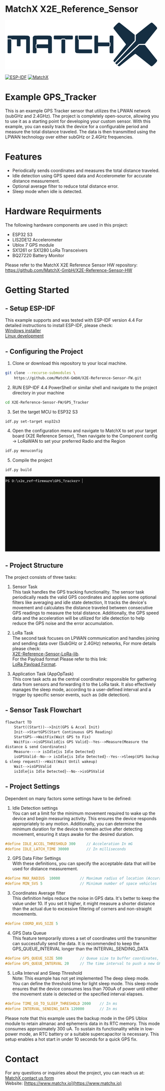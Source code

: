 # MatchX X2E_Reference_Sensor

![MatchX Logo](Doc/matchx_logo.png)

[![ESP-IDF](https://img.shields.io/badge/ESP%20IDF-V4.4.5-green)](https://docs.espressif.com/projects/esp-idf/en/v4.4.5/esp32s3/get-started/index.html) [![MatchX](https://img.shields.io/badge/MatchX-X2E%20Sensor%20V1.1-blue)](https://github.com/MatchX-GmbH/X2E-Reference-Sensor-HW)

# Example GPS_Tracker

This is an example GPS Tracker sensor that utilizes the LPWAN network (subGHz and 2.4GHz). The project is completely open-source, allowing you to use it as a starting point for developing your custom sensor. With this example, you can easily track the device for a configurable period and measure the total distance traveled. The data is then transmitted using the LPWAN technology over either subGHz or 2.4GHz frequencies.

# Features

- Periodically sends coordinates and measures the total distance traveled.
- Idle detection using GPS speed data and Accelerometer for accurate distance measurement.
- Optional average filter to reduce total distance error.
- Sleep mode when idle is detected.

# Hardware Requirments

The following hardware components are used in this project:

- ESP32 S3
- LIS2DE12 Accelerometer
- Ublox 7 GPS module
- SX1261 or SX1280 LoRa Transceivers
- BQ27220 Battery Monitor

Please refer to the MatchX X2E Reference Sensor HW repository:\
https://github.com/MatchX-GmbH/X2E-Reference-Sensor-HW

# Getting Started
## - Setup ESP-IDF
This example supports and was tested with ESP-IDF version 4.4
For detailed instructions to install ESP-IDF, please check:\
[Windows installer](https://docs.espressif.com/projects/esp-idf/en/latest/esp32s3/get-started/windows-setup.html) \
[Linux development](https://docs.espressif.com/projects/esp-idf/en/v4.4.5/esp32s3/get-started/linux-setup.html)

## - Configuring the Project

1. Clone or download this repository to your local machine.

```bash
git clone --recurse-submodules \
	https://github.com/MatchX-GmbH/X2E-Reference-Sensor-FW.git
```
2. RUN ESP-IDF 4.4 PowerShell or similar shell and navigate to the project directory in your machine

```bash
cd X2E-Reference-Sensor-FW/GPS_Tracker
```
3. Set the target MCU to ESP32 S3

```bash
idf.py set-target esp32s3
```
4. Open the configuration menu and navigate to MatchX to set your target board (X2E Reference Sensor), Then navigate to the Component config -> LoRaWAN to set your preferred Radio and the Region

```bash
idf.py menuconfig
```

5. Compile the project
   
```bash
idf.py build
```
![IDF_gif](Doc/idf.gif)

## - Project Structure 

The project consists of three tasks:

1. Sensor Task \
This task handles the GPS tracking functionality. The sensor task periodically reads the valid GPS coordinates and applies some optional filters like averaging and idle state detection, It tracks the device's movement and calculates the distance traveled between consecutive GPS readings to measure the total distance. Additionally, the GPS speed data and the acceleration will be utilized for idle detection to help reduce the GPS noise and the error accumulation.

2. LoRa Task \
The second task focuses on LPWAN communication and handles joining and sending data over (SubGHz or 2.4GHz) networks, For more details please check:\
[X2E-Reference-Sensor-LoRa-lib](https://github.com/MatchX-GmbH/X2E-Reference-Sensor-LoRa-lib). \
For the Payload format Please refer to this link: \
[LoRa Payload Format](https://dev.mxc.org/docs/tutorials/devices/payload).

3. Application Task (AppOpTask) \
This core task acts as the central coordinator responsible for gathering data from sensors and forwarding it to the LoRa task. It also effectively manages the sleep mode, according to a user-defined interval and a trigger by specific sensor events, such as (idle detection).

## - Sensor Task Flowchart
```mermaid
flowchart TD
	Start((Start))-->Init(GPS & Accel Init)
	Init-->StartGPS(Start Continuous GPS Reading) 
	StartGPS-->WaitFix(Wait GPS to Fix)
	WaitFix-->isGPSValid{is GPS Valid}--Yes-->Measure(Measure the distance & send Coordinates)
	Measure----> isIdle{is Idle Detected}
	isGPSValid--No--> isIdle{is Idle Detected}--Yes-->Sleep(GPS backup & sleep request)-->Wait(Wait Until wakeup)
	Wait-->isGPSValid
	isIdle{is Idle Detected}--No-->isGPSValid
```

## - Project Settings

Dependent on many factors some settings have to be defined:
1. Idle Detection settings \
You can set a limit for the minimum movement required to wake up the device and begin measuring activity. This ensures the device responds appropriately to any motion.
Additionally, you can determine the minimum duration for the device to remain active after detecting movement, ensuring it stays awake for the desired duration. 
```c
#define IDLE_ACCEL_THRESHOLD 300     // Acceleration In mG
#define IDLE_LATCH_TIME 30000        // In milliseconds
```
2. GPS Data Filter Settings \
With these definitions, you can specify the acceptable data that will be used for distance measurement.
```c
#define MAX_RADIUS  10000         // Maximum radius of location (Accuracy) in millimeters
#define MIN_SVS 5                 // Minimum number of space vehicles
```
3. Coordinates Average filter \
This definition helps reduce the noise in GPS data. It's better to keep the value under 10. If you set it higher, it might measure a shorter distance than the actual due to excessive filtering of corners and non-straight movements.
```c
#define COORD_AVG_SIZE 5
```
4. GPS Data Queue \
This feature temporarily stores a set of coordinates until the transmitter can successfully send the data.
It is recommended to keep the GPS_QUEUE_INTERVAL longer than the INTERVAL_SENDING_DATA
```c
#define GPS_QUEUE_SIZE 500        // Queue size to buffer coordinates, in case of the connection is lost and you need to keep all data
#define GPS_QUEUE_INTERVAL 20     // The time interval to push a new GPS Coordinates into the queue in seconds
```
5. LoRa Interval and Sleep Threshold \
Note: This example has not yet implemented The deep sleep mode. \
You can define the threshold time for light sleep mode. This sleep mode ensures that the device consumes less than 700uA of power until either the movement state is detected or the specified interval elapses.
```c
#define TIME_GO_TO_SLEEP_THRESHOLD 2000    // In ms
#define INTERVAL_SENDING_DATA 120000       // In ms
```
Please note that this example uses the backup mode in the GPS Ublox module to retain almanac and ephemeris data in its RTC memory. This mode consumes approximately 300 uA. To sustain its functionality while in low-power mode, an RTC battery or a suitable supercapacitor is necessary.
This setup enables a hot start in under 10 seconds for a quick GPS fix.

# Contact

For any questions or inquiries about the project, you can reach us at: \
[MatchX contact us form](https://matchx.io/pages/contact-us) \
Website: [https://www.matchx.io](https://www.matchx.io)
